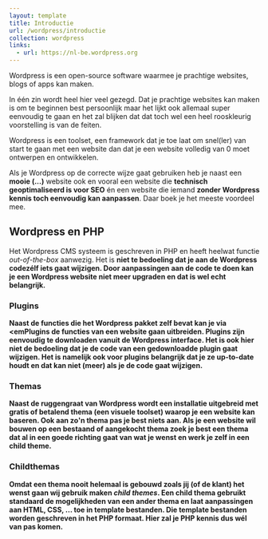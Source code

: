 ```yaml
---
layout: template
title: Introductie
url: /wordpress/introductie
collection: wordpress
links:
  - url: https://nl-be.wordpress.org
---
```

<quote>
Wordpress is een open-source software waarmee je prachtige websites, blogs of apps kan maken.
</quote>

In één zin wordt heel hier veel gezegd. Dat je prachtige websites kan maken is om te beginnen best persoonlijk maar het lijkt ook allemaal super eenvoudig te gaan en het zal blijken dat dat toch wel een heel rooskleurig voorstelling is van de feiten.

Wordpress is een toolset, een framework dat je toe laat om snel(ler) van start te gaan met een website dan dat je een website volledig van 0 moet ontwerpen en ontwikkelen. 

Als je Wordpress op de correcte wijze gaat gebruiken heb je naast een <strong>mooie (...)</strong> website ook en vooral een website die <strong>technisch geoptimaliseerd is voor SEO</strong> én een website die iemand <strong>zonder Wordpress kennis toch eenvoudig kan aanpassen</strong>. Daar boek je het meeste voordeel mee.

## Wordpress en PHP

Het Wordpress CMS systeem is geschreven in PHP en heeft heelwat functie <em>out-of-the-box</em> aanwezig. Het is <strong>niet<strong> te bedoeling dat je aan de Wordpress code<strong>zélf iets</strong> gaat <strong>wijzigen</strong>. Door aanpassingen aan de code te doen kan je een Wordpress website niet meer upgraden en dat is wel echt belangrijk.

### Plugins

Naast de functies die het Wordpress pakket zelf bevat kan je via <emPlugins</em> de functies van een website gaan uitbreiden. Plugins zijn eenvoudig te downloaden vanuit de Wordpress interface. Het is ook hier <strong>niet de bedoeling</strong> dat je de code van een gedownloadde plugin <strong>gaat wijzigen</strong>. Het is namelijk ook voor plugins belangrijk dat je ze up-to-date houdt en dat kan niet (meer) als je de code gaat wijzigen.

### Themas
Naast de ruggengraat van Wordpress wordt een installatie uitgebreid met gratis of betalend thema (een visuele toolset) waarop je een website kan baseren. <strong>Ook aan zo'n thema pas je best niets aan</strong>. Als je een website wil bouwen op een bestaand of aangekocht thema zoek je best een thema dat al in een goede richting gaat van wat je wenst en werk je zelf in een child theme.

### Childthemas
Omdat een thema nooit helemaal is gebouwd zoals jij (of de klant) het wenst gaan wij gebruik maken <em>child themes</em>. Een child thema gebruikt standaard de mogelijkheden van een ander thema en laat aanpassingen aan HTML, CSS, ... toe in template bestanden. Die template bestanden worden geschreven  in het PHP formaat. <strong>Hier zal je PHP kennis dus wél van pas komen.</strong>

